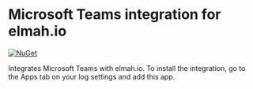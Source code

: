# Microsoft Teams integration for elmah.io

[![NuGet](https://img.shields.io/nuget/vpre/elmah.io.apps.teams.svg)](https://www.nuget.org/packages/elmah.io.apps.teams)

Integrates Microsoft Teams with elmah.io. To install the integration, go to the Apps tab on your log settings and add this app.
